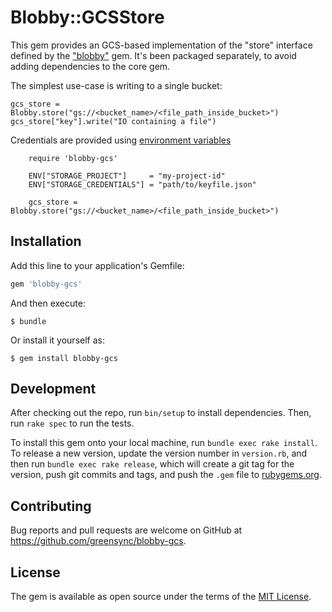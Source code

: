 # Blobby::GCSStore

This gem provides an GCS-based implementation of the "store" interface defined by the ["blobby"](https://github.com/realestate-com-au/blobby) gem.  It's been packaged separately, to avoid adding dependencies to the core gem.

The simplest use-case is writing to a single bucket:

    gcs_store = Blobby.store("gs://<bucket_name>/<file_path_inside_bucket>")
    gcs_store["key"].write("IO containing a file")

Credentials are provided using [environment variables](https://googleapis.dev/ruby/google-cloud-storage/latest/file.AUTHENTICATION.html)

```
    require 'blobby-gcs'

    ENV["STORAGE_PROJECT"]     = "my-project-id"
    ENV["STORAGE_CREDENTIALS"] = "path/to/keyfile.json"

    gcs_store = Blobby.store("gs://<bucket_name>/<file_path_inside_bucket>")
```

## Installation

Add this line to your application's Gemfile:

```ruby
gem 'blobby-gcs'
```

And then execute:

    $ bundle

Or install it yourself as:

    $ gem install blobby-gcs

## Development

After checking out the repo, run `bin/setup` to install dependencies. Then, run `rake spec` to run the tests.

To install this gem onto your local machine, run `bundle exec rake install`. To release a new version, update the version number in `version.rb`, and then run `bundle exec rake release`, which will create a git tag for the version, push git commits and tags, and push the `.gem` file to [rubygems.org](https://rubygems.org).

## Contributing

Bug reports and pull requests are welcome on GitHub at https://github.com/greensync/blobby-gcs.

## License

The gem is available as open source under the terms of the [MIT License](https://opensource.org/licenses/MIT).
